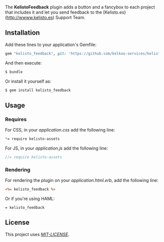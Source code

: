 The **KelistoFeedback** plugin adds a button and a fancybox to each project that 
includes it and let you send feedback to the [Kelisto.es}(http://wwww.kelisto.es) Support Team.

## Installation

Add these lines to your application's Gemfile:

```ruby
gem "kelisto_feedback", git: 'https://github.com/kelkoo-services/kelisto_feedback.git'
```

And then execute:

```bash
$ bundle
```

Or install it yourself as:

```bash
$ gem install kelisto_feedback
```


## Usage

### Requires
For CSS, in your *application.css* add the following line:

```css
*= require kelisto-assets
```

For JS, in your *application.js* add the following line:

```javascript
//= require kelisto-assets
```

### Rendering
For rendering the plugin on your *application.html.erb*, add the following line:

```rhtml
<%= kelisto_feedback %>
```

Or if you're using HAML:

```haml
= kelisto_feedback
```


## License
This project uses [*MIT-LICENSE*](http://en.wikipedia.org/wiki/MIT_License).
